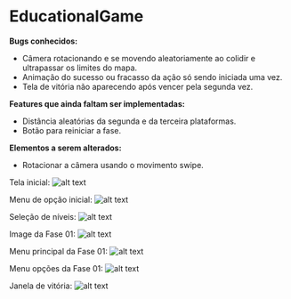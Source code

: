 # EducationalGame

**Bugs conhecidos:**
- Câmera rotacionando e se movendo aleatoriamente ao colidir e ultrapassar os limites do mapa.
- Animação do sucesso ou fracasso da ação só sendo iniciada uma vez.
- Tela de vitória não aparecendo após vencer pela segunda vez.

**Features que ainda faltam ser implementadas:**
- Distância aleatórias da segunda e da terceira plataformas.
- Botão para reiniciar a fase.

**Elementos a serem alterados:**
- Rotacionar a câmera usando o movimento swipe.

Tela inicial:
![alt text](https://github.com/EADIM/EducationalGame/blob/master/README_Files/StartScene_IMG.png)


Menu de opção inicial:
![alt text](https://github.com/EADIM/EducationalGame/blob/master/README_Files/OptionsMenu-IMG.png)


Seleção de níveis:
![alt text](https://github.com/EADIM/EducationalGame/blob/master/README_Files/LevelSelector_IMG.png)


Image da Fase 01:
![alt text](https://github.com/EADIM/EducationalGame/blob/master/README_Files/InGame_IMG.png)


Menu principal da Fase 01:
![alt text](https://github.com/EADIM/EducationalGame/blob/master/README_Files/InGame_Menu_IMG.png)


Menu opções da Fase 01: 
![alt text](https://github.com/EADIM/EducationalGame/blob/master/README_Files/InGame_Options_IMG.png)


Janela de vitória:
![alt text](https://github.com/EADIM/EducationalGame/blob/master/README_Files/InGame_Win_IMG.png)
